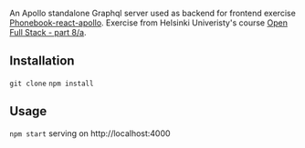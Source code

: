 An Apollo standalone Graphql server used as backend for frontend exercise [Phonebook-react-apollo](https://github.com/pcolt/Full-stack-open_part7-phonebook-react-apollo).
Exercise from Helsinki Univeristy's course [Open Full Stack - part 8/a](https://fullstackopen.com/en/part8/graph_ql_server).

## Installation

`git clone`
`npm install`

## Usage

`npm start` serving on http://localhost:4000